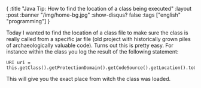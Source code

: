 {
  :title "Java Tip: How to find the location of a class being executed"
  :layout :post
  :banner "/img/home-bg.jpg"
  :show-disqus? false
  :tags ["english" "programming"]
}

Today I wanted to find the location of a class file to make sure the class is really called from a specific jar file (old project with historically grown piles of archaeologically valuable code). Turns out this is pretty easy. For instance within the class you log the result of the following statement:

    URI uri = this.getClass().getProtectionDomain().getCodeSource().getLocation().toURI()

This will give you the exact place from witch the class was loaded.
